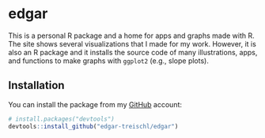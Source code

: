 
<!-- README.md is generated from README.Rmd. Please edit that file -->

# edgar

<!-- badges: start -->
<!-- badges: end -->

This is a personal R package and a home for apps and graphs made with R.
The site shows several visualizations that I made for my work. However,
it is also an R package and it installs the source code of many
illustrations, apps, and functions to make graphs with `ggplot2` (e.g.,
slope plots).

## Installation

You can install the package from my [GitHub](https://github.com/)
account:

``` r
# install.packages("devtools")
devtools::install_github("edgar-treischl/edgar")
```
